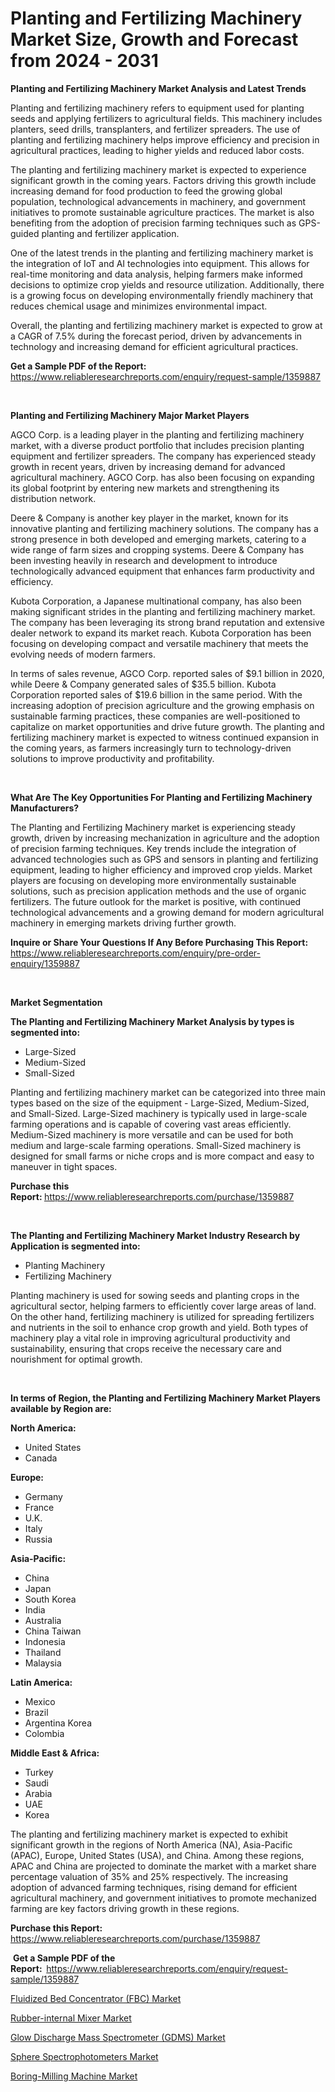 <p><h1>Planting and Fertilizing Machinery Market Size, Growth and Forecast from 2024 - 2031</h1></p><p><strong>Planting and Fertilizing Machinery Market Analysis and Latest Trends</strong></p>
<p><p>Planting and fertilizing machinery refers to equipment used for planting seeds and applying fertilizers to agricultural fields. This machinery includes planters, seed drills, transplanters, and fertilizer spreaders. The use of planting and fertilizing machinery helps improve efficiency and precision in agricultural practices, leading to higher yields and reduced labor costs.</p><p>The planting and fertilizing machinery market is expected to experience significant growth in the coming years. Factors driving this growth include increasing demand for food production to feed the growing global population, technological advancements in machinery, and government initiatives to promote sustainable agriculture practices. The market is also benefiting from the adoption of precision farming techniques such as GPS-guided planting and fertilizer application.</p><p>One of the latest trends in the planting and fertilizing machinery market is the integration of IoT and AI technologies into equipment. This allows for real-time monitoring and data analysis, helping farmers make informed decisions to optimize crop yields and resource utilization. Additionally, there is a growing focus on developing environmentally friendly machinery that reduces chemical usage and minimizes environmental impact.</p><p>Overall, the planting and fertilizing machinery market is expected to grow at a CAGR of 7.5% during the forecast period, driven by advancements in technology and increasing demand for efficient agricultural practices.</p></p>
<p><strong>Get a Sample PDF of the Report:&nbsp;</strong> <a href="https://www.reliableresearchreports.com/enquiry/request-sample/1359887">https://www.reliableresearchreports.com/enquiry/request-sample/1359887</a></p>
<p>&nbsp;</p>
<p><strong>Planting and Fertilizing Machinery Major Market Players</strong></p>
<p><p>AGCO Corp. is a leading player in the planting and fertilizing machinery market, with a diverse product portfolio that includes precision planting equipment and fertilizer spreaders. The company has experienced steady growth in recent years, driven by increasing demand for advanced agricultural machinery. AGCO Corp. has also been focusing on expanding its global footprint by entering new markets and strengthening its distribution network.</p><p>Deere & Company is another key player in the market, known for its innovative planting and fertilizing machinery solutions. The company has a strong presence in both developed and emerging markets, catering to a wide range of farm sizes and cropping systems. Deere & Company has been investing heavily in research and development to introduce technologically advanced equipment that enhances farm productivity and efficiency.</p><p>Kubota Corporation, a Japanese multinational company, has also been making significant strides in the planting and fertilizing machinery market. The company has been leveraging its strong brand reputation and extensive dealer network to expand its market reach. Kubota Corporation has been focusing on developing compact and versatile machinery that meets the evolving needs of modern farmers.</p><p>In terms of sales revenue, AGCO Corp. reported sales of $9.1 billion in 2020, while Deere & Company generated sales of $35.5 billion. Kubota Corporation reported sales of $19.6 billion in the same period. With the increasing adoption of precision agriculture and the growing emphasis on sustainable farming practices, these companies are well-positioned to capitalize on market opportunities and drive future growth. The planting and fertilizing machinery market is expected to witness continued expansion in the coming years, as farmers increasingly turn to technology-driven solutions to improve productivity and profitability.</p></p>
<p>&nbsp;</p>
<p><strong>What Are The Key Opportunities For Planting and Fertilizing Machinery Manufacturers?</strong></p>
<p><p>The Planting and Fertilizing Machinery market is experiencing steady growth, driven by increasing mechanization in agriculture and the adoption of precision farming techniques. Key trends include the integration of advanced technologies such as GPS and sensors in planting and fertilizing equipment, leading to higher efficiency and improved crop yields. Market players are focusing on developing more environmentally sustainable solutions, such as precision application methods and the use of organic fertilizers. The future outlook for the market is positive, with continued technological advancements and a growing demand for modern agricultural machinery in emerging markets driving further growth.</p></p>
<p><strong>Inquire or Share Your Questions If Any Before Purchasing This Report:</strong> <a href="https://www.reliableresearchreports.com/enquiry/pre-order-enquiry/1359887">https://www.reliableresearchreports.com/enquiry/pre-order-enquiry/1359887</a></p>
<p>&nbsp;</p>
<p><strong>Market Segmentation</strong></p>
<p><strong>The Planting and Fertilizing Machinery Market Analysis by types is segmented into:</strong></p>
<p><ul><li>Large-Sized</li><li>Medium-Sized</li><li>Small-Sized</li></ul></p>
<p><p>Planting and fertilizing machinery market can be categorized into three main types based on the size of the equipment - Large-Sized, Medium-Sized, and Small-Sized. Large-Sized machinery is typically used in large-scale farming operations and is capable of covering vast areas efficiently. Medium-Sized machinery is more versatile and can be used for both medium and large-scale farming operations. Small-Sized machinery is designed for small farms or niche crops and is more compact and easy to maneuver in tight spaces.</p></p>
<p><strong>Purchase this Report:&nbsp;</strong><a href="https://www.reliableresearchreports.com/purchase/1359887">https://www.reliableresearchreports.com/purchase/1359887</a></p>
<p>&nbsp;</p>
<p><strong>The Planting and Fertilizing Machinery Market Industry Research by Application is segmented into:</strong></p>
<p><ul><li>Planting Machinery</li><li>Fertilizing Machinery</li></ul></p>
<p><p>Planting machinery is used for sowing seeds and planting crops in the agricultural sector, helping farmers to efficiently cover large areas of land. On the other hand, fertilizing machinery is utilized for spreading fertilizers and nutrients in the soil to enhance crop growth and yield. Both types of machinery play a vital role in improving agricultural productivity and sustainability, ensuring that crops receive the necessary care and nourishment for optimal growth.</p></p>
<p>&nbsp;</p>
<p><strong>In terms of Region, the Planting and Fertilizing Machinery Market Players available by Region are:</strong></p>
<p>
    <p> <strong> North America: </strong>
        <ul>
            <li>United States</li>
            <li>Canada</li>
        </ul>
        </p> 
    <p> <strong> Europe: </strong>
        <ul>
            <li>Germany</li>
            <li>France</li>
            <li>U.K.</li>
            <li>Italy</li>
            <li>Russia</li>
        </ul>
        </p> 
    <p> <strong> Asia-Pacific: </strong>
        <ul>
            <li>China</li>
            <li>Japan</li>
            <li>South Korea</li>
            <li>India</li>
            <li>Australia</li>
            <li>China Taiwan</li>
            <li>Indonesia</li>
            <li>Thailand</li>
            <li>Malaysia</li>
        </ul>
        </p> 
    <p> <strong> Latin America: </strong>
        <ul>
            <li>Mexico</li>
            <li>Brazil</li>
            <li>Argentina Korea</li>
            <li>Colombia</li>
        </ul>
        </p> 
    <p> <strong> Middle East & Africa: </strong>
        <ul>
            <li>Turkey</li>
            <li>Saudi</li>
            <li>Arabia</li>
            <li>UAE</li>
            <li>Korea</li>
        </ul>
    </p>
    </p>
<p><p>The planting and fertilizing machinery market is expected to exhibit significant growth in the regions of North America (NA), Asia-Pacific (APAC), Europe, United States (USA), and China. Among these regions, APAC and China are projected to dominate the market with a market share percentage valuation of 35% and 25% respectively. The increasing adoption of advanced farming techniques, rising demand for efficient agricultural machinery, and government initiatives to promote mechanized farming are key factors driving growth in these regions.</p></p>
<p><strong>Purchase this Report: </strong><a href="https://www.reliableresearchreports.com/purchase/1359887">https://www.reliableresearchreports.com/purchase/1359887</a></p>
<p>&nbsp;<strong>Get a Sample PDF of the Report:&nbsp;&nbsp;</strong><a href="https://www.reliableresearchreports.com/enquiry/request-sample/1359887">https://www.reliableresearchreports.com/enquiry/request-sample/1359887</a></p>
<p><strong></strong></p>
<p><p><a href="https://medium.com/@catherinemartinez15/fluidized-bed-concentrator-fbc-market-size-and-market-trends-complete-industry-overview-2024-to-9770529f0fb4">Fluidized Bed Concentrator (FBC) Market</a></p><p><a href="https://medium.com/@loririce03/rubber-internal-mixer-market-outlook-industry-overview-and-forecast-2024-to-2031-f2de3b2bf506">Rubber-internal Mixer Market</a></p><p><a href="https://medium.com/@catherinemartinez15/glow-discharge-mass-spectrometer-gdms-market-analysis-its-cagr-market-segmentation-and-global-0a21e60b3bd0">Glow Discharge Mass Spectrometer (GDMS) Market</a></p><p><a href="https://medium.com/@kcekkboop72786/sphere-spectrophotometers-market-size-reveals-the-best-marketing-channels-in-global-industry-af2ed711149d">Sphere Spectrophotometers Market</a></p><p><a href="https://medium.com/@catherinemartinez15/boring-milling-machine-nbsp-market-focuses-on-market-share-size-and-projected-forecast-till-2031-a018940907fb">Boring-Milling Machine Market</a></p></p>